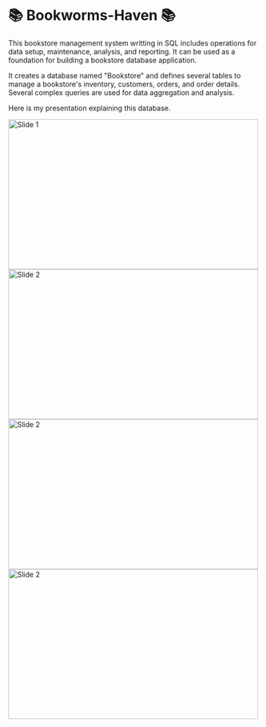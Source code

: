 # 📚 Bookworms-Haven 📚

This bookstore management system writting in SQL includes operations for data setup, maintenance, analysis, and reporting. It can be used as a foundation for building a bookstore database application.

It creates a database named "Bookstore" and defines several tables to manage a bookstore's inventory, customers, orders, and order details. Several complex queries are used for data aggregation and analysis.

Here is my presentation explaining this database.

<!-- Slide 1 -->
<img src="https://github.com/merlinMorgan16/Bookworms-Haven/assets/55897326/152b33a3-81be-481c-b635-57840b33bfe7" alt="Slide 1" width="500" height="300">

<img src="https://github.com/merlinMorgan16/Bookworms-Haven/assets/55897326/364d4bd0-20d2-49e6-a5c9-4b9447ff119f" alt="Slide 2" width="500" height="300">

<!-- Slide 3 -->
<img src="https://github.com/merlinMorgan16/Bookworms-Haven/assets/55897326/702bb2b1-86a7-41cb-9040-355c73187601" alt="Slide 2" width="500" height="300">

<!-- ![Slide 3](https://github.com/merlinMorgan16/Bookworms-Haven/assets/55897326/702bb2b1-86a7-41cb-9040-355c73187601) -->

<!-- Slide 4 -->
<img src="https://github.com/merlinMorgan16/Bookworms-Haven/assets/55897326/6a1118a7-aea3-4f9b-a07c-8463ffda5ff1" alt="Slide 2" width="500" height="300">





